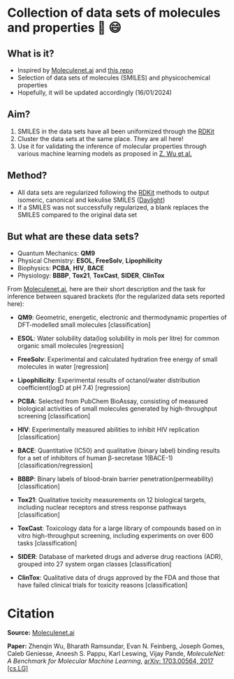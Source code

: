 # Collection of data sets of molecules and properties :gift: :smile:

## What is it? 

- Inspired by [Moleculenet.ai](http://moleculenet.ai/) and [this repo](https://github.com/GLambard/Molecules_Dataset_Collection?tab=readme-ov-file)
- Selection of data sets of molecules (SMILES) and physicochemical properties
- Hopefully, it will be updated accordingly (16/01/2024)

## Aim?

1. SMILES in the data sets have all been uniformized through the [RDKit](http://www.rdkit.org)
2. Cluster the data sets at the same place. They are all here!
3. Use it for validating the inference of molecular properties through various machine learning models as proposed in [Z. Wu et al.](https://arxiv.org/abs/1703.00564)

## Method?

- All data sets are regularized following the [RDKit](http://www.rdkit.org/docs/GettingStartedInPython.html) methods to output isomeric, canonical and kekulise SMILES ([Daylight](http://www.daylight.com/dayhtml/doc/theory/theory.smiles.html)) 
- If a SMILES was not successfully regularized, a blank replaces the SMILES compared to the original data set

## But what are these data sets?

- Quantum Mechanics: **QM9**
- Physical Chemistry: **ESOL**, **FreeSolv**, **Lipophilicity**
- Biophysics: **PCBA**, **HIV**, **BACE**
- Physiology: **BBBP**, **Tox21**, **ToxCast**, **SIDER**, **ClinTox**

From [Moleculenet.ai](http://moleculenet.ai/datasets-1), here are their short description and the task for inference between squared brackets (for the regularized data sets reported here): 

* **QM9**: Geometric,  energetic, electronic and thermodynamic properties of DFT-modelled small molecules [classification]

* **ESOL**: Water solubility data(log solubility in mols per litre) for common organic small molecules [regression]
* **FreeSolv**: Experimental and calculated hydration free energy of small molecules in water [regression]
* **Lipophilicity**: Experimental results of octanol/water distribution coefficient(logD at pH 7.4) [regression]

* **PCBA**: Selected from PubChem BioAssay, consisting of measured biological activities of small molecules generated by high-throughput screening [classification]
* **HIV**: Experimentally measured abilities to inhibit HIV replication [classification]
* **BACE**: Quantitative (IC50) and qualitative (binary label) binding results for a set of inhibitors of human β-secretase 1(BACE-1) [classification/regression]

* **BBBP**: Binary labels of blood-brain barrier penetration(permeability) [classification]
* **Tox21**: Qualitative toxicity measurements on 12 biological targets, including nuclear receptors and stress response pathways [classification]
* **ToxCast**: Toxicology data for a large library of compounds based on in vitro high-throughput screening, including experiments on over 600 tasks [classification]
* **SIDER**: Database of marketed drugs and adverse drug reactions (ADR), grouped into 27 system organ classes [classification]
* **ClinTox**: Qualitative data of drugs approved by the FDA and those that have failed clinical trials for toxicity reasons [classification]

# Citation

**Source:** [Moleculenet.ai](http://moleculenet.ai/)

**Paper:** Zhenqin Wu, Bharath Ramsundar, Evan N. Feinberg, Joseph Gomes, Caleb Geniesse, Aneesh S. Pappu, Karl Leswing, Vijay Pande, *MoleculeNet: A Benchmark for Molecular Machine Learning*, [arXiv: 1703.00564, 2017 [cs.LG]](https://arxiv.org/abs/1703.00564)
